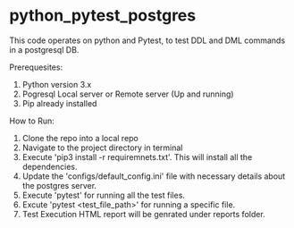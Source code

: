 # python_pytest_postgres
This code operates on python and Pytest, to test DDL and DML commands in a postgresql DB.

Prerequesites:
1. Python version 3.x
2. Pogresql Local server or Remote server (Up and running)
3. Pip already installed

How to Run:
1. Clone the repo into a local repo
2. Navigate to the project directory in terminal
3. Execute 'pip3 install -r requiremnets.txt'. This will install all the dependencies.
4. Update the 'configs/default_config.ini' file with necessary details about the postgres server.
5. Execute 'pytest' for running all the test files.
6. Excute 'pytest <test_file_path>' for running a specific file.
7. Test Execution HTML report will be genrated under reports folder.
